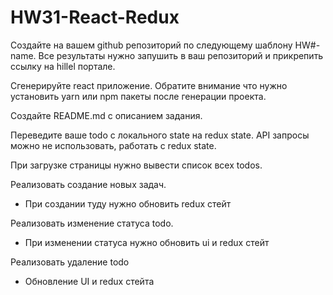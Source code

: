 # HW31-React-Redux

Создайте на вашем github репозиторий по следующему шаблону HW#-name. Все результаты нужно запушить в ваш репозиторий и прикрепить ссылку на hillel портале.

Сгенерируйте react приложение. Обратите внимание что нужно установить yarn или npm пакеты после генерации проекта.

Создайте README.md с описанием задания.

Переведите ваше todo с локального state на redux state. API запросы можно не использовать, работать с redux state.

При загрузке страницы нужно вывести список всех todos.

Реализовать создание новых задач. 
- При создании туду нужно обновить redux стейт

Реализовать изменение статуса todo. 
- При изменении статуса нужно обновить ui и redux стейт

Реализовать удаление todo
- Обновление UI и redux стейта
